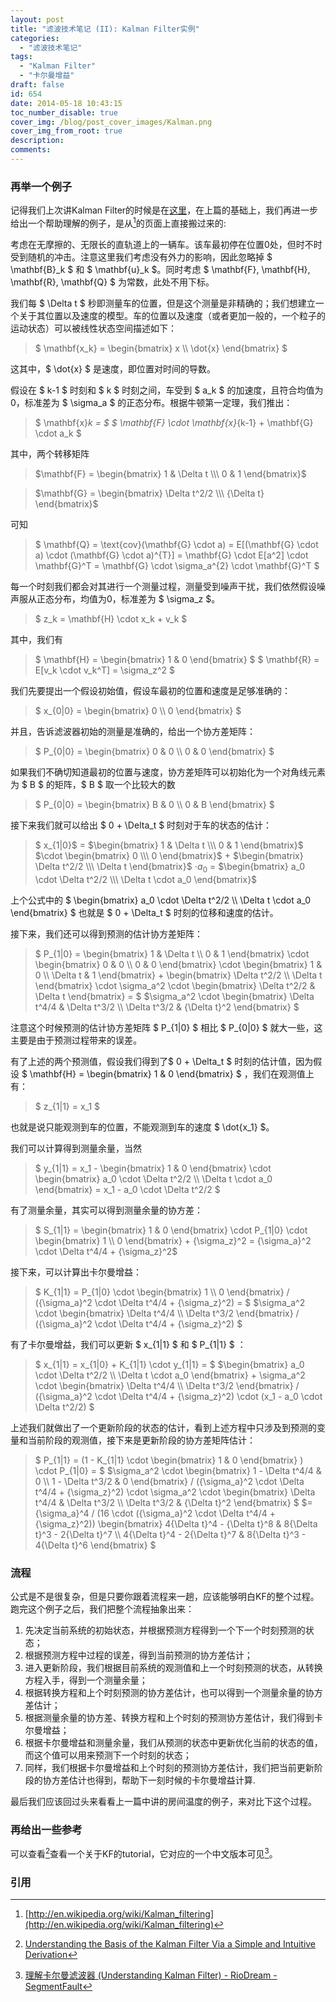 ```yaml
---
layout: post
title: "滤波技术笔记 (II): Kalman Filter实例"
categories:
  - "滤波技术笔记"
tags:
  - "Kalman Filter"
  - "卡尔曼增益"
draft: false
id: 654
date: 2014-05-18 10:43:15
toc_number_disable: true
cover_img: /blog/post_cover_images/Kalman.png
cover_img_from_root: true
description:
comments:
---
```


### 再举一个例子

记得我们上次讲Kalman Filter的时候是在[这里](/blog/滤波技术笔记1)，在上篇的基础上，我们再进一步给出一个帮助理解的例子，是从[^1]的页面上直接搬过来的:

考虑在无摩擦的、无限长的直轨道上的一辆车。该车最初停在位置0处，但时不时受到随机的冲击。注意这里我们考虑没有外力的影响，因此忽略掉 $ \mathbf{B}_k $ 和  $ \mathbf{u}_k $。同时考虑 $ \mathbf{F}, \mathbf{H}, \mathbf{R}, \mathbf{Q}  $ 为常数，此处不用下标。

我们每 $ \Delta t $ 秒即测量车的位置，但是这个测量是非精确的；我们想建立一个关于其位置以及速度的模型。车的位置以及速度（或者更加一般的，一个粒子的运动状态）可以被线性状态空间描述如下：

> $ \mathbf{x_k} = \begin{bmatrix} x \\\ \dot{x} \end{bmatrix} $

这其中，$ \dot{x} $ 是速度，即位置对时间的导数。

假设在 $ k-1 $ 时刻和 $ k $ 时刻之间，车受到 $ a_k $ 的加速度，且符合均值为0，标准差为 $ \sigma_a $ 的正态分布。根据牛顿第一定理，我们推出：

> $ \mathbf{x}_k = $ $ \mathbf{F} \cdot \mathbf{x}_{k-1} + \mathbf{G} \cdot a_k $

其中，两个转移矩阵

> $\mathbf{F} = \begin{bmatrix} 1 & \Delta t \\\ 0 & 1 \end{bmatrix}$

> $\mathbf{G} = \begin{bmatrix} \Delta t^2/2 \\\ {\Delta t} \end{bmatrix}$

可知

> $ \mathbf{Q} = \text{cov}(\mathbf{G} \cdot a) = E[(\mathbf{G} \cdot a) \cdot (\mathbf{G} \cdot a)^{T}] = \mathbf{G} \cdot E[a^2] \cdot \mathbf{G}^T = \mathbf{G} \cdot \sigma_a^{2} \cdot \mathbf{G}^T $

每一个时刻我们都会对其进行一个测量过程，测量受到噪声干扰，我们依然假设噪声服从正态分布，均值为0，标准差为 $ \sigma_z $。

> $ z_k = \mathbf{H} \cdot x_k + v_k $

其中，我们有

> $ \mathbf{H} = \begin{bmatrix} 1 & 0 \end{bmatrix} $ $ \mathbf{R} = E[v_k \cdot v_k^T] = \sigma_z^2 $

我们先要提出一个假设初始值，假设车最初的位置和速度是足够准确的：

> $ x_{0|0} = \begin{bmatrix} 0 \\\ 0  \end{bmatrix} $

并且，告诉滤波器初始的测量是准确的，给出一个协方差矩阵：

> $ P_{0|0} = \begin{bmatrix} 0 & 0 \\\ 0 & 0  \end{bmatrix} $

如果我们不确切知道最初的位置与速度，协方差矩阵可以初始化为一个对角线元素为 $ B $ 的矩阵，$ B $ 取一个比较大的数

> $ P_{0|0} = \begin{bmatrix} B & 0 \\\ 0 & B  \end{bmatrix} $

接下来我们就可以给出 $ 0 + \Delta_t $ 时刻对于车的状态的估计：

> $ x_{1|0}$ = $\begin{bmatrix} 1 & \Delta t \\\ 0 & 1 \end{bmatrix}$ $\cdot \begin{bmatrix} 0 \\\ 0  \end{bmatrix}$ + $\begin{bmatrix} \Delta t^2/2 \\\ \Delta t \end{bmatrix}$ $\cdot a_0$ = $\begin{bmatrix} a_0 \cdot \Delta t^2/2 \\\ \Delta t \cdot a_0 \end{bmatrix}$

上个公式中的 $ \begin{bmatrix} a_0 \cdot \Delta t^2/2 \\\ \Delta t \cdot a_0 \end{bmatrix} $ 也就是 $ 0 + \Delta_t $ 时刻的位移和速度的估计。

接下来，我们还可以得到预测的估计协方差矩阵：

> $ P_{1|0} = \begin{bmatrix} 1 & \Delta t \\\ 0 & 1 \end{bmatrix} \cdot \begin{bmatrix} 0 & 0 \\\ 0 & 0  \end{bmatrix} \cdot \begin{bmatrix} 1 & 0 \\\ \Delta t & 1 \end{bmatrix} + \begin{bmatrix} \Delta t^2/2 \\\ \Delta t \end{bmatrix} \cdot \sigma_a^2 \cdot \begin{bmatrix} \Delta t^2/2 & \Delta t \end{bmatrix} = $ $\sigma_a^2 \cdot \begin{bmatrix} \Delta t^4/4 & \Delta t^3/2 \\\ \Delta t^3/2 & {\Delta t}^2 \end{bmatrix} $

注意这个时候预测的估计协方差矩阵 $ P_{1|0} $ 相比 $ P_{0|0} $ 就大一些，这主要是由于预测过程带来的误差。

有了上述的两个预测值，假设我们得到了$ 0 + \Delta_t $ 时刻的估计值，因为假设 $ \mathbf{H} = \begin{bmatrix} 1 & 0 \end{bmatrix} $ ，我们在观测值上有：

> $ z_{1|1} = x_1 $

也就是说只能观测到车的位置，不能观测到车的速度 $ \dot{x_1} $。

我们可以计算得到测量余量，当然

> $ y_{1|1} = x_1  - \begin{bmatrix} 1 & 0 \end{bmatrix} \cdot \begin{bmatrix} a_0 \cdot \Delta t^2/2 \\\ \Delta t \cdot a_0 \end{bmatrix} = x_1 - a_0 \cdot \Delta t^2/2 $

有了测量余量，其实可以得到测量余量的协方差：

> $ S_{1|1} = \begin{bmatrix} 1 & 0 \end{bmatrix} \cdot P_{1|0} \cdot \begin{bmatrix} 1 \\\ 0 \end{bmatrix} + {\sigma_z}^2 = {\sigma_a}^2 \cdot \Delta t^4/4 + {\sigma_z}^2$

接下来，可以计算出卡尔曼增益：

> $ K_{1|1} = P_{1|0} \cdot \begin{bmatrix} 1 \\\ 0 \end{bmatrix} / ({\sigma_a}^2 \cdot \Delta t^4/4 + {\sigma_z}^2) = $
$\sigma_a^2 \cdot \begin{bmatrix} \Delta t^4/4 \\\ \Delta t^3/2 \end{bmatrix} / ({\sigma_a}^2 \cdot \Delta t^4/4 + {\sigma_z}^2) $

有了卡尔曼增益，我们可以更新 $ x_{1|1} $ 和 $ P_{1|1} $ ：

> $ x_{1|1} = x_{1|0} + K_{1|1} \cdot y_{1|1} = $ $\begin{bmatrix} a_0 \cdot \Delta t^2/2 \\\ \Delta t \cdot a_0 \end{bmatrix} + \sigma_a^2 \cdot \begin{bmatrix} \Delta t^4/4 \\\ \Delta t^3/2 \end{bmatrix} / ({\sigma_a}^2 \cdot \Delta t^4/4 + {\sigma_z}^2) \cdot (x_1 - a_0 \cdot \Delta t^2/2) $

上述我们就做出了一个更新阶段的状态的估计，看到上述方程中只涉及到预测的变量和当前阶段的观测值，接下来是更新阶段的协方差矩阵估计：

> $ P_{1|1} = (1 - K_{1|1} \cdot \begin{bmatrix} 1 & 0 \end{bmatrix} ) \cdot P_{1|0} = $
$\sigma_a^2 \cdot \begin{bmatrix} 1 - \Delta t^4/4 & 0 \\\ 1 - \Delta t^3/2  & 0 \end{bmatrix} / ({\sigma_a}^2 \cdot \Delta t^4/4 + {\sigma_z}^2) \cdot \sigma_a^2 \cdot \begin{bmatrix} \Delta t^4/4 & \Delta t^3/2 \\\ \Delta t^3/2 & {\Delta t}^2 \end{bmatrix} $ $= {\sigma_a}^4 / (16 \cdot ({\sigma_a}^2 \cdot \Delta t^4/4 + {\sigma_z}^2)) \begin{bmatrix} 4{\Delta t}^4 - {\Delta t}^8 & 8{\Delta t}^3 - 2{\Delta t}^7 \\\ 4{\Delta t}^4 - 2{\Delta t}^7 & 8{\Delta t}^3 - 4{\Delta t}^6 \end{bmatrix} $


### 流程

公式是不是很复杂，但是只要你跟着流程来一趟，应该能够明白KF的整个过程。跑完这个例子之后，我们把整个流程抽象出来：

1.  先决定当前系统的初始状态，并根据预测方程得到一个下一个时刻预测的状态；
2.  根据预测方程中过程的误差，得到当前预测的协方差估计；
3.  进入更新阶段，我们根据目前系统的观测值和上一个时刻预测的状态，从转换方程入手，得到一个测量余量；
4.  根据转换方程和上个时刻预测的协方差估计，也可以得到一个测量余量的协方差估计；
5.  根据测量余量的协方差、转换方程和上个时刻的预测协方差估计，我们得到卡尔曼增益；
6.  根据卡尔曼增益和测量余量，我们从预测的状态中更新优化当前的状态的值，而这个值可以用来预测下一个时刻的状态；
7.  同样，我们根据卡尔曼增益和上个时刻的预测协方差估计，我们把当前更新阶段的协方差估计也得到，帮助下一刻时候的卡尔曼增益计算.

最后我们应该回过头来看看上一篇中讲的房间温度的例子，来对比下这个过程。

### 再给出一些参考

可以查看[^2]查看一个关于KF的tutorial，它对应的一个中文版本可见[^3]。

### 引用

[^1]: [http://en.wikipedia.org/wiki/Kalman_filtering](http://en.wikipedia.org/wiki/Kalman_filtering)
[^2]: [Understanding the Basis of the Kalman Filter Via a Simple and Intuitive Derivation](http://www.cl.cam.ac.uk/~rmf25/papers/Understanding%20the%20Basis%20of%20the%20Kalman%20Filter.pdf)
[^3]: [理解卡尔曼滤波器 (Understanding Kalman Filter) - RioDream - SegmentFault](https://segmentfault.com/a/1190000000514987)
